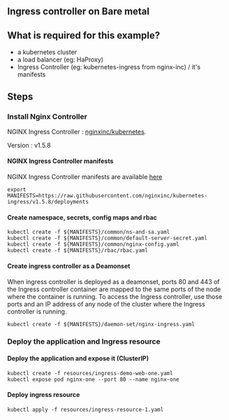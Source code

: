 Ingress controller on Bare metal
---

## What is required for this example?
- a kubernetes cluster
- a load balancer (eg: HaProxy)
- Ingress Controller (eg: kubernetes-ingress from nginx-inc) / it's manifests

## Steps
### Install Nginx Controller

NGINX Ingress Controller :  [nginxinc/kubernetes](https://github.com/nginxinc/kubernetes-ingress/tree/v1.5.8).

Version : v1.5.8

#### NGINX Ingress Controller manifests

NGINX Ingress Controller manifests are available [here](https://github.com/nginxinc/kubernetes-ingress/tree/v1.5.8/deployments)

```
export MANIFESTS=https://raw.githubusercontent.com/nginxinc/kubernetes-ingress/v1.5.8/deployments
```

#### Create namespace, secrets, config maps and rbac

```
kubectl create -f ${MANIFESTS}/common/ns-and-sa.yaml
kubectl create -f ${MANIFESTS}/common/default-server-secret.yaml
kubectl create -f ${MANIFESTS}/common/nginx-config.yaml
kubectl create -f ${MANIFESTS}/rbac/rbac.yaml
```

#### Create ingress controller as a Deamonset

When ingress controller is deployed as a deamonset, ports 80 and 443 of the Ingress controller container are mapped
to the same ports of the node where the container is running. To access the Ingress controller, use those ports
and an IP address of any node of the cluster where the Ingress controller is running.

```
kubectl create -f ${MANIFESTS}/daemon-set/nginx-ingress.yaml
```

### Deploy the application and Ingress resource
#### Deploy the application and expose it (ClusterIP)

```
kubectl create -f resources/ingress-demo-web-one.yaml
kubectl expose pod nginx-one --port 80 --name nginx-one
```

#### Deploy ingress resource

```
kubectl apply -f resources/ingress-resource-1.yaml
```

